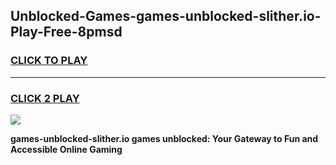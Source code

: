 
## Unblocked-Games-games-unblocked-slither.io-Play-Free-8pmsd
<h3>
<a href="https://premium76.site?title=games-unblocked-slither.io&ref=23A">CLICK TO PLAY</a></h3>
<hr>

<h3>
<a href="https://premium76.site?title=games-unblocked-slither.io&ref=23A">CLICK 2 PLAY</a>
  
</h3>

<a href="https://premium76.site?title=games-unblocked-slither.io&ref=23A"><img src="https://clearcache.store/games.png"></a>


**games-unblocked-slither.io games unblocked: Your Gateway to Fun and Accessible Online Gaming**
